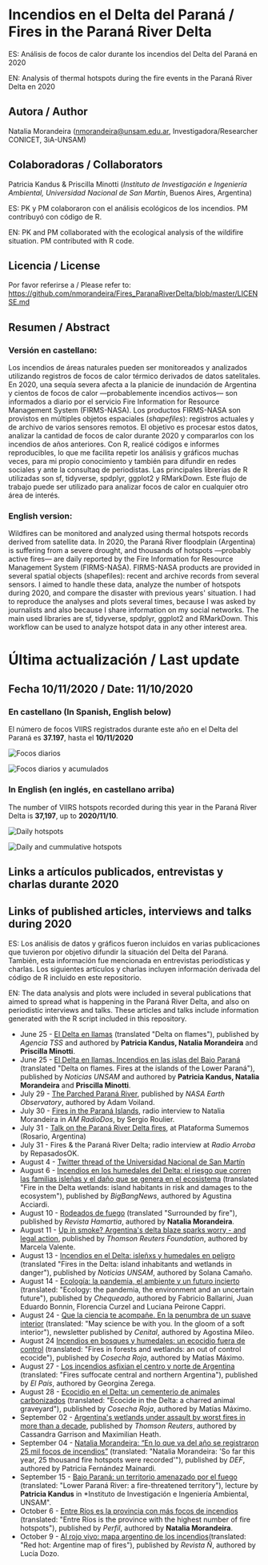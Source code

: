 # Incendios en el Delta del Paraná / Fires in the Paraná River Delta
ES: Análisis de focos de calor durante los incendios del Delta del Paraná en 2020

EN: Analysis of thermal hotspots during the fire events in the Paraná River Delta en 2020

## Autora / Author
Natalia Morandeira (nmorandeira@unsam.edu.ar, Investigadora/Researcher CONICET, 3iA-UNSAM)

## Colaboradoras / Collaborators
Patricia Kandus & Priscilla Minotti (*Instituto de Investigación e Ingeniería Ambiental, Universidad Nacional de San Martín*, Buenos Aires, Argentina)

ES: PK y PM colaboraron con el análisis ecológicos de los incendios. PM contribuyó con código de R. 

EN: PK and PM collaborated with the ecological analysis of the wildifire situation. PM contributed with R code.

## Licencia / License
Por favor referirse a / Please refer to: https://github.com/nmorandeira/Fires_ParanaRiverDelta/blob/master/LICENSE.md

## Resumen / Abstract 
### Versión en castellano:
Los incendios de áreas naturales pueden ser monitoreados y analizados utilizando registros de focos de calor térmico derivados de datos satelitales. En 2020, una sequía severa afecta a la planicie de inundación de Argentina y cientos de focos de calor —probablemente incendios activos— son informados a diario por el servicio Fire Information for Resource Management System (FIRMS-NASA). Los productos FIRMS-NASA son provistos en múltiples objetos espaciales (_shapefiles_): registros actuales y de archivo de varios sensores remotos. El objetivo es procesar estos datos, analizar la cantidad de focos de calor durante 2020 y compararlos con los incendios de años anteriores. Con R, realicé códigos e informes reproducibles, lo que me facilita repetir los análisis y gráficos muchas veces, para mi propio conocimiento y también para difundir en redes sociales y ante la consultaq de periodistas. Las principales librerías de R utilizadas son sf, tidyverse, spdplyr, ggplot2 y RMarkDown. Este flujo de trabajo puede ser utilizado para analizar focos de calor en cualquier otro área de interés.

### English version:
Wildfires can be monitored and analyzed using thermal hotspots records derived from satellite data. In 2020, the Paraná River floodplain (Argentina) is suffering from a severe drought, and thousands of hotspots —probably active fires— are daily reported by the Fire Information for Resource Management System (FIRMS-NASA). FIRMS-NASA products are provided in several spatial objects (shapefiles): recent and archive records from several sensors. I aimed to handle these data, analyze the number of hotspots during 2020, and compare the disaster with previous years' situation. I had to reproduce the analyses and plots several times, because I was asked by journalists and also because I share information on my social networks. The main used libraries are sf, tidyverse, spdplyr, ggplot2 and RMarkDown. This workflow can be used to analyze hotspot data in any other interest area.

# Última actualización / Last update 
## Fecha 10/11/2020 / Date: 11/10/2020
### En castellano (In Spanish, English below)
El número de focos VIIRS registrados durante este año en el Delta del Paraná es
**37.197**, hasta el **10/11/2020**

![Focos diarios](https://github.com/nmorandeira/Fires_ParanaRiverDelta/blob/master/output/Focos_diario_2020-11-10.png)

![Focos diarios y acumulados](https://github.com/nmorandeira/Fires_ParanaRiverDelta/blob/master/output/Focos_acumulados_2020-11-10.png)


### In English (en inglés, en castellano arriba)
The number of VIIRS hotspots recorded during this year in the Paraná River Delta is 
**37,197**, up to **2020/11/10**.

![Daily hotspots](https://github.com/nmorandeira/Fires_ParanaRiverDelta/blob/master/output/Hotspot_daily_2020-11-10.png)

![Daily and cummulative hotspots](https://github.com/nmorandeira/Fires_ParanaRiverDelta/blob/master/output/Hotspot_cum_2020-11-10.png)


## Links a artículos publicados, entrevistas y charlas durante 2020
## Links of published articles, interviews and talks during 2020

ES: Los análisis de datos y gráficos fueron incluidos en varias publicaciones que tuvieron por objetivo difundir la situación del Delta del Paraná. También, esta información fue mencionada en entrevistas periodísticas y charlas. Los siguientes artículos y charlas incluyen información derivada del código de R incluido en este repositorio.

EN: The data analysis and plots were included in several publications that aimed to spread what is happening in the Paraná River Delta, and also on periodistic interviews and talks. These articles and talks include information generated with the R script included in this repository.

* June 25 - [El Delta en llamas](http://www.unsam.edu.ar/tss/el-delta-en-llamas/) (translated "Delta on flames"), published by *Agencia TSS* and authored by **Patricia Kandus, Natalia Morandeira** and **Priscilla Minotti**.
* June 25 - [El Delta en llamas. Incendios en las islas del Bajo Paraná](https://noticias.unsam.edu.ar/2020/06/25/el-delta-en-llamas-incendios-en-las-islas-del-bajo-parana/) (translated "Delta on flames. Fires at the islands of the Lower Paraná"), published by *Noticias UNSAM* and authored by **Patricia Kandus, Natalia Morandeira** and **Priscilla Minotti**.
* July 29 - [The Parched Paraná River](https://earthobservatory.nasa.gov/images/147031/the-parched-parana-river), published by *NASA Earth Observatory*, authored by Adam Voiland.
* July 30 - [Fires in the Paraná Islands](https://radiocut.fm/audiocut/incendios-en-islas-del-parana-natalia-morandeira-conicet-unsam/), radio interview to Natalia Morandeira in *AM RadioDos*, by Sergio Roulier.
* July 31 - [Talk on the Paraná River Delta fires](https://twitter.com/SumemosOK/status/1289228703243751424?s=20), at Plataforma Sumemos (Rosario, Argentina)
* July 31 - Fires & the Paraná River Delta; radio interview at *Radio Arroba* by RepasadosOK.
* August 4 - [Twitter thread of the Universidad Nacional de San Martín](https://twitter.com/unsamoficial/status/1290764808304852993?s=20)
* August 6 - [Incendios en los humedales del Delta: el riesgo que corren las familias isleñas y el daño que se genera en el ecosistema](https://www.bigbangnews.com/actualidad/incendios-en-los-humedales-del-delta-el-riesgo-que-corren-las-familias-islenas-y-el-dano-que-se-genera-en-el-ecosistema-202087165400) (translated "Fire in the Delta wetlands: island habitants in risk and damages to the ecosystem"), published by *BigBangNews*, authored by Agustina Acciardi. 
* August 10 - [Rodeados de fuego](http://www.hamartia.com.ar/2020/08/10/rodeados-fuego/) (translated "Surrounded by fire"), published by *Revista Hamartia*, authored by **Natalia Morandeira**.
* August 11 - [Up in smoke? Argentina's delta blaze sparks worry - and legal action](https://news.trust.org/item/20200811145310-yr272/), published by *Thomson Reuters Foundation*, authored by Marcela Valente.
* August 13 - [Incendios en el Delta: isleñxs y humedales en peligro](http://noticias.unsam.edu.ar/2020/8/13/incendios-en-el-delta-islenxs-y-humedales-en-peligro/) (translated "Fires in the Delta: island inhabitants and wetlands in danger"), published by *Noticias UNSAM*, authored by Solana Camaño.
* August 14 - [Ecología: la pandemia, el ambiente y un futuro incierto](https://chequeado.com/el-explicador/ecologia-la-pandemia-el-ambiente-y-un-futuro-incierto/) (translated: "Ecology: the pandemia, the environment and an uncertain future"), published by *Chequeado*, authored by Fabricio Ballarini, Juan Eduardo Bonnin, Florencia Curzel and Luciana Peirone Cappri.
* August 24 - [Que la ciencia te acompañe. En la penumbra de un suave interior](https://www.cenital.com/entre-la-penumbra-de-un-suave-interior/) (translated: "May science be with you. In the gloom of a soft interior"), newsletter published by *Cenital*, authored by Agostina Mileo.
* August 24 [Incendios en bosques y humedales: un ecocidio fuera de control](http://cosecharoja.org/incendios-en-bosques-y-humedales-un-ecocidio-fuera-de-control/) (translated: "Fires in forests and wetlands: an out of control ecocide"), published by *Cosecha Roja*, authored by Matías Máximo.
* August 27 - [Los incendios asfixian el centro y norte de Argentina](https://elpais.com/internacional/2020-08-27/los-incendios-asfixian-el-centro-y-norte-de-argentina.html) (translated: "Fires suffocate central and northern Argentina"), published by *El País*, authored by Georgina Zerega.
* August 28 - [Ecocidio en el Delta: un cementerio de animales carbonizados](http://cosecharoja.org/ecocidio-en-el-delta-un-cementerio-de-animales-carbonizados/) (translated: "Ecocide in the Delta: a charred animal graveyard"), published by *Cosecha Roja*, authored by Matías Máximo.
* September 02 - [Argentina's wetlands under assault by worst fires in more than a decade](https://www.reuters.com/article/us-argentina-environment/argentinas-wetlands-under-assault-by-worst-fires-in-more-than-a-decade-idUSKBN25T35V), published by *Thomson Reuters*, authored by Cassandra Garrison and Maximilian Heath.
* September 04 - [Natalia Morandeira: “En lo que va del año se registraron 25 mil focos de incendios”](https://defonline.com.ar/natalia-morandeira-en-lo-que-va-del-ano-se-registraron-25-mil-focos-de-incendios/) (translated: "Natalia Morandeira: 'So far this year, 25 thousand fire hotspots were recorded'"), published by *DEF*, authored by Patricia Fernández Mainardi.
* September 15 - [Bajo Paraná: un territorio amenazado por el fuego](https://youtu.be/I_XH_7TfQuM?t=2778) (translated: "Lower Paraná River: a fire-threatened territory"), lecture by **Patricia Kandus** in *Instituto de Investigación e Ingeniería Ambiental, UNSAM".
* October 6 - [Entre Ríos es la provincia con más focos de incendios](https://www.perfil.com/noticias/ecologia/entre-rios-es-la-provincia-con-mas-foco-de-incendios.phtml) (translated: "Entre Ríos is the province with the highest number of fire hotspots"), published by *Perfil*, authored by **Natalia Morandeira**.
* October 9 - [Al rojo vivo: mapa argentino de los incendios](https://www.clarin.com/revista-enie/ideas/rojo-vivo-mapa-argentino-incendios_0_YhGanTZLF.html)(translated: "Red hot: Argentine map of fires"), published by *Revista Ñ*, authored by Lucía Dozo.
